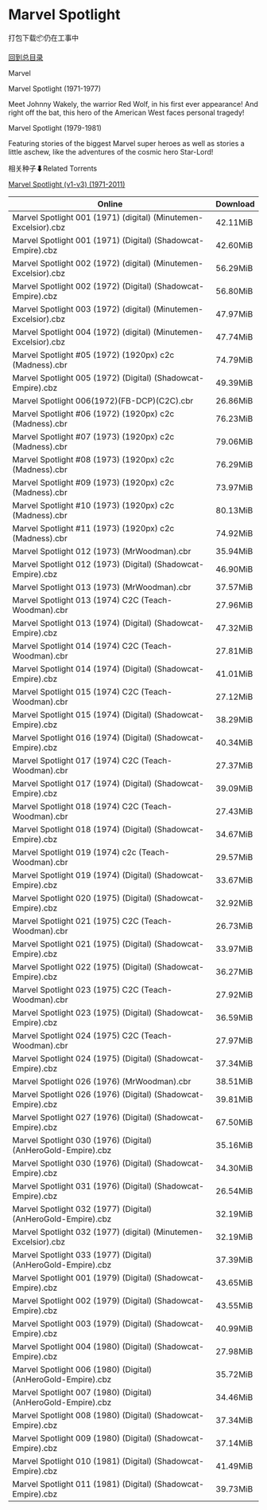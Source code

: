 # Marvel Spotlight

打包下载📦仍在工事中

[回到总目录](/Catalogs.md)

Marvel

Marvel Spotlight (1971-1977)

Meet Johnny Wakely, the warrior Red Wolf, in his first ever appearance! And right off the bat, this hero of the American West faces personal tragedy!



Marvel Spotlight (1979-1981)

Featuring stories of the biggest Marvel super heroes as well as stories a little aschew, like the adventures of the cosmic hero Star-Lord!





相关种子⬇Related Torrents

[Marvel Spotlight (v1-v3) (1971-2011)](https://github.com/alicewish/markdown/blob/master/torrent/Marvel-Spotlight--v1-v3---1971-2011.md)

Online | Download
--- | ---
Marvel Spotlight 001 (1971) (digital) (Minutemen-Excelsior).cbz | 42.11MiB
Marvel Spotlight 001 (1971) (Digital) (Shadowcat-Empire).cbz | 42.60MiB
Marvel Spotlight 002 (1972) (digital) (Minutemen-Excelsior).cbz | 56.29MiB
Marvel Spotlight 002 (1972) (Digital) (Shadowcat-Empire).cbz | 56.80MiB
Marvel Spotlight 003 (1972) (digital) (Minutemen-Excelsior).cbz | 47.97MiB
Marvel Spotlight 004 (1972) (digital) (Minutemen-Excelsior).cbz | 47.74MiB
Marvel Spotlight #05 (1972) (1920px) c2c (Madness).cbr | 74.79MiB
Marvel Spotlight 005 (1972) (Digital) (Shadowcat-Empire).cbz | 49.39MiB
Marvel Spotlight 006(1972)(FB-DCP)(C2C).cbr | 26.86MiB
Marvel Spotlight #06 (1972) (1920px) c2c (Madness).cbr | 76.23MiB
Marvel Spotlight #07 (1973) (1920px) c2c (Madness).cbr | 79.06MiB
Marvel Spotlight #08 (1973) (1920px) c2c (Madness).cbr | 76.29MiB
Marvel Spotlight #09 (1973) (1920px) c2c (Madness).cbr | 73.97MiB
Marvel Spotlight #10 (1973) (1920px) c2c (Madness).cbr | 80.13MiB
Marvel Spotlight #11 (1973) (1920px) c2c (Madness).cbr | 74.92MiB
Marvel Spotlight 012 (1973) (MrWoodman).cbr | 35.94MiB
Marvel Spotlight 012 (1973) (Digital) (Shadowcat-Empire).cbz | 46.90MiB
Marvel Spotlight 013 (1973) (MrWoodman).cbr | 37.57MiB
Marvel Spotlight 013 (1974) C2C (Teach-Woodman).cbr | 27.96MiB
Marvel Spotlight 013 (1974) (Digital) (Shadowcat-Empire).cbz | 47.32MiB
Marvel Spotlight 014 (1974) C2C (Teach-Woodman).cbr | 27.81MiB
Marvel Spotlight 014 (1974) (Digital) (Shadowcat-Empire).cbz | 41.01MiB
Marvel Spotlight 015 (1974) C2C (Teach-Woodman).cbr | 27.12MiB
Marvel Spotlight 015 (1974) (Digital) (Shadowcat-Empire).cbz | 38.29MiB
Marvel Spotlight 016 (1974) (Digital) (Shadowcat-Empire).cbz | 40.34MiB
Marvel Spotlight 017 (1974) C2C (Teach-Woodman).cbr | 27.37MiB
Marvel Spotlight 017 (1974) (Digital) (Shadowcat-Empire).cbz | 39.09MiB
Marvel Spotlight 018 (1974) C2C (Teach-Woodman).cbr | 27.43MiB
Marvel Spotlight 018 (1974) (Digital) (Shadowcat-Empire).cbz | 34.67MiB
Marvel Spotlight 019 (1974) c2c (Teach-Woodman).cbr | 29.57MiB
Marvel Spotlight 019 (1974) (Digital) (Shadowcat-Empire).cbz | 33.67MiB
Marvel Spotlight 020 (1975) (Digital) (Shadowcat-Empire).cbz | 32.92MiB
Marvel Spotlight 021 (1975) C2C (Teach-Woodman).cbr | 26.73MiB
Marvel Spotlight 021 (1975) (Digital) (Shadowcat-Empire).cbz | 33.97MiB
Marvel Spotlight 022 (1975) (Digital) (Shadowcat-Empire).cbz | 36.27MiB
Marvel Spotlight 023 (1975) C2C (Teach-Woodman).cbr | 27.92MiB
Marvel Spotlight 023 (1975) (Digital) (Shadowcat-Empire).cbz | 36.59MiB
Marvel Spotlight 024 (1975) C2C (Teach-Woodman).cbr | 27.97MiB
Marvel Spotlight 024 (1975) (Digital) (Shadowcat-Empire).cbz | 37.34MiB
Marvel Spotlight 026 (1976) (MrWoodman).cbr | 38.51MiB
Marvel Spotlight 026 (1976) (Digital) (Shadowcat-Empire).cbz | 39.81MiB
Marvel Spotlight 027 (1976) (Digital) (Shadowcat-Empire).cbz | 67.50MiB
Marvel Spotlight 030 (1976) (Digital) (AnHeroGold-Empire).cbz | 35.16MiB
Marvel Spotlight 030 (1976) (Digital) (Shadowcat-Empire).cbz | 34.30MiB
Marvel Spotlight 031 (1976) (Digital) (Shadowcat-Empire).cbz | 26.54MiB
Marvel Spotlight 032 (1977) (Digital) (AnHeroGold-Empire).cbz | 32.19MiB
Marvel Spotlight 032 (1977) (digital) (Minutemen-Excelsior).cbz | 32.19MiB
Marvel Spotlight 033 (1977) (Digital) (AnHeroGold-Empire).cbz | 37.39MiB
Marvel Spotlight 001 (1979) (Digital) (Shadowcat-Empire).cbz | 43.65MiB
Marvel Spotlight 002 (1979) (Digital) (Shadowcat-Empire).cbz | 43.55MiB
Marvel Spotlight 003 (1979) (Digital) (Shadowcat-Empire).cbz | 40.99MiB
Marvel Spotlight 004 (1980) (Digital) (Shadowcat-Empire).cbz | 27.98MiB
Marvel Spotlight 006 (1980) (Digital) (AnHeroGold-Empire).cbz | 35.72MiB
Marvel Spotlight 007 (1980) (Digital) (AnHeroGold-Empire).cbz | 34.46MiB
Marvel Spotlight 008 (1980) (Digital) (Shadowcat-Empire).cbz | 37.34MiB
Marvel Spotlight 009 (1980) (Digital) (Shadowcat-Empire).cbz | 37.14MiB
Marvel Spotlight 010 (1981) (Digital) (Shadowcat-Empire).cbz | 41.49MiB
Marvel Spotlight 011 (1981) (Digital) (Shadowcat-Empire).cbz | 39.73MiB